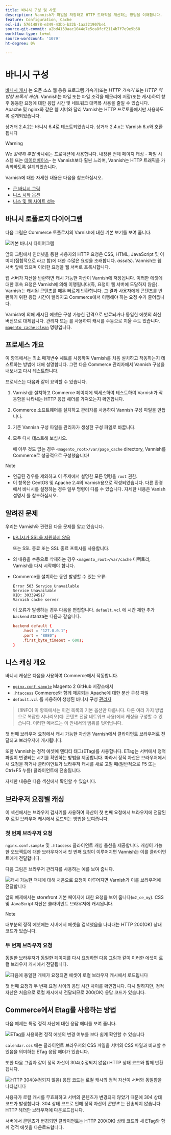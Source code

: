 ```yaml
---
title: 바니시 구성 및 사용
description: Vannish가 파일을 저장하고 HTTP 트래픽을 개선하는 방법을 이해합니다.
feature: Configuration, Cache
exl-id: 57614878-e349-43bb-b22b-1aa321907be1
source-git-commit: a2bd4139aac1044e7e5ca8fcf2114b7f7e9e9b68
workflow-type: tm+mt
source-wordcount: '1079'
ht-degree: 0%

---
```


# 바니시 구성

[바니시 캐시] 는 오픈 소스 웹 응용 프로그램 가속기(또는 _HTTP 가속기_ 또는 _HTTP 역방향 프록시 캐싱_). Vannish는 파일 또는 파일 조각을 메모리에 저장(또는 캐시)하여 향후 동등한 요청에 대한 응답 시간 및 네트워크 대역폭 사용을 줄일 수 있습니다. Apache 및 nginx와 같은 웹 서버와 달리 Varnish는 HTTP 프로토콜에서만 사용하도록 설계되었습니다.

상거래 2.4.2는 바니시 6.4로 테스트되었습니다. 상거래 2.4.x는 Varnish 6.x와 호환됩니다

>[!WARNING]
>
>We _강력히 추천_ 바니쉬는 프로덕션에 사용합니다. 내장된 전체 페이지 캐싱 - 파일 시스템 또는 [데이터베이스]- 는 Vannish보다 훨씬 느리며, Vannish는 HTTP 트래픽을 가속화하도록 설계되었습니다.

Varnish에 대한 자세한 내용은 다음을 참조하십시오.

- [큰 바니시 그림]
- [니스 시작 옵션]
- [니스 및 웹 사이트 성능]

## 바니시 토폴로지 다이어그램

다음 그림은 Commerce 토폴로지의 Varnish에 대한 기본 보기를 보여 줍니다.

![기본 바니시 다이어그램](../../assets/configuration/varnish-basic.png)

앞의 그림에서 인터넷을 통한 사용자의 HTTP 요청은 CSS, HTML, JavaScript 및 이미지(집합적으로 라고 함)에 대한 수많은 요청을 초래합니다. _assets_). Vannish는 웹 서버 앞에 있으며 이러한 요청을 웹 서버로 프록시합니다.

웹 서버가 자산을 반환하면 캐시 가능한 자산이 Varnish에 저장됩니다. 이러한 에셋에 대한 후속 요청은 Varnish에 의해 이행됩니다(즉, 요청이 웹 서버에 도달하지 않음). Varnish는 캐시된 콘텐츠를 매우 빠르게 반환합니다. 그 결과 사용자에게 콘텐츠를 반환하기 위한 응답 시간이 빨라지고 Commerce에서 이행해야 하는 요청 수가 줄어듭니다.

Varnish에 의해 캐시된 에셋은 구성 가능한 간격으로 만료되거나 동일한 에셋의 최신 버전으로 대체됩니다. 관리자 또는 를 사용하여 캐시를 수동으로 지울 수도 있습니다. [`magento cache:clean`](../cli/manage-cache.md#clean-and-flush-cache-types) 명령입니다.

## 프로세스 개요

이 항목에서는 최소 매개변수 세트를 사용하여 Varnish를 처음 설치하고 작동하는지 테스트하는 방법에 대해 설명합니다. 그런 다음 Commerce 관리자에서 Vannish 구성을 내보내고 다시 테스트합니다.

프로세스는 다음과 같이 요약할 수 있습니다.

1. Varnish를 설치하고 Commerce 페이지에 액세스하여 테스트하여 Varnish가 작동함을 나타내는 HTTP 응답 헤더를 가져오는지 확인합니다.
1. Commerce 소프트웨어를 설치하고 관리자를 사용하여 Vannish 구성 파일을 만듭니다.
1. 기존 Vannish 구성 파일을 관리자가 생성한 구성 파일로 바꿉니다.
1. 모두 다시 테스트해 보십시오.

   에 아무 것도 없는 경우 `<magento_root>/var/page_cache` directory, Vannish를 Commerce로 성공적으로 구성했습니다!

>[!NOTE]
- 언급된 경우를 제외하고 이 주제에서 설명한 모든 명령을 `root` 권한.
- 이 항목은 CentOS 및 Apache 2.4의 Varnish용으로 작성되었습니다. 다른 환경에서 바니시를 설정하는 경우 일부 명령이 다를 수 있습니다. 자세한 내용은 Vanish 설명서 를 참조하십시오.


## 알려진 문제

우리는 Varnish와 관련된 다음 문제를 알고 있습니다.

- [바니시가 SSL을 지원하지 않음]

   또는 SSL 종료 또는 SSL 종료 프록시를 사용합니다.

- 의 내용을 수동으로 삭제하는 경우 `<magento_root>/var/cache` 디렉토리, Varnish를 다시 시작해야 합니다.

- Commerce를 설치하는 동안 발생할 수 있는 오류:

   ```terminal
   Error 503 Service Unavailable
   Service Unavailable
   XID: 303394517
   Varnish cache server
   ```

   이 오류가 발생하는 경우 다음을 편집합니다. `default.vcl` 에 시간 제한 추가 `backend` stanza는 다음과 같습니다.

   ```conf
   backend default {
       .host = "127.0.0.1";
       .port = "8080";
       .first_byte_timeout = 600s;
   }
   ```

## 니스 캐싱 개요

바니시 캐싱은 다음을 사용하여 Commerce에서 작동합니다.

- [`nginx.conf.sample`](https://github.com/magento/magento2/blob/2.4/nginx.conf.sample) Magento 2 GitHub 저장소에서
- `.htaccess` Commerce와 함께 제공되는 Apache에 대한 분산 구성 파일
- `default.vcl` 를 사용하여 생성된 바니시 구성 [관리자](../cache/configure-varnish-commerce.md)

>[!INFO]
이 항목에서는 이전 목록의 기본 옵션만 다룹니다. 다른 여러 가지 방법으로 복잡한 시나리오(예: 콘텐츠 전달 네트워크 사용)에서 캐싱을 구성할 수 있습니다. 이러한 메서드는 이 안내서의 범위를 벗어납니다.

첫 번째 브라우저 요청에서 캐시 가능한 자산은 Varnish에서 클라이언트 브라우저로 전달되고 브라우저에 캐시됩니다.

또한 Vannish는 정적 에셋에 엔티티 태그(ETag)를 사용합니다. ETag는 서버에서 정적 파일이 변경되는 시기를 확인하는 방법을 제공합니다. 따라서 정적 자산은 브라우저에서 새 요청을 하거나 클라이언트가 브라우저 캐시를 새로 고칠 때(일반적으로 F5 또는 Ctrl+F5 누름) 클라이언트에 전송됩니다.

자세한 내용은 다음 섹션에서 확인할 수 있습니다.

## 브라우저 요청별 캐싱

이 섹션에서는 브라우저 검사기를 사용하여 자산이 첫 번째 요청에서 브라우저에 전달된 후 로컬 브라우저 캐시에서 로드되는 방법을 보여줍니다.

### 첫 번째 브라우저 요청

`nginx.conf.sample` 및 `.htaccess` 클라이언트 캐싱 옵션을 제공합니다. 캐싱이 가능한 오브젝트에 대한 브라우저에서 첫 번째 요청이 이루어지면 Vannish는 이를 클라이언트에게 전달합니다.

다음 그림은 브라우저 관리자를 사용하는 예를 보여 줍니다.

![캐시 가능한 객체에 대해 처음으로 요청이 이루어지면 Varnish가 이를 브라우저에 전달합니다](../../assets/configuration/varnish-apache-first-visit.png)

앞의 예제에서는 storefront 기본 페이지에 대한 요청을 보여 줍니다(`m2_ce_my`). CSS 및 JavaScript 자산은 클라이언트 브라우저에 캐시됩니다.

>[!NOTE]
대부분의 정적 에셋에는 서버에서 에셋을 검색했음을 나타내는 HTTP 200(OK) 상태 코드가 있습니다.

### 두 번째 브라우저 요청

동일한 브라우저가 동일한 페이지를 다시 요청하면 다음 그림과 같이 이러한 에셋이 로컬 브라우저 캐시에서 전달됩니다.

![다음에 동일한 개체가 요청되면 에셋이 로컬 브라우저 캐시에서 로드됩니다](../../assets/configuration/varnish-apache-second-visit.png)

첫 번째 요청과 두 번째 요청 사이의 응답 시간 차이를 확인합니다. 다시 말하지만, 정적 자산은 처음으로 로컬 캐시에서 전달되므로 200(OK) 응답 코드가 있습니다.

## Commerce에서 Etag를 사용하는 방법

다음 예제는 특정 정적 자산에 대한 응답 헤더를 보여 줍니다.

![ETag를 사용하면 정적 에셋의 변경 여부를 보다 쉽게 확인할 수 있습니다](../../assets/configuration/varnish-etag.png)

`calendar.css` 에는 클라이언트 브라우저의 CSS 파일을 서버의 CSS 파일과 비교할 수 있음을 의미하는 ETag 응답 헤더가 있습니다.

또한 다음 그림과 같이 정적 자산이 304(수정되지 않음) HTTP 상태 코드와 함께 반환됩니다.

![HTTP 304(수정되지 않음) 응답 코드는 로컬 캐시의 정적 자산이 서버와 동일함을 나타냅니다](../../assets/configuration/varnish-304.png)

사용자가 로컬 캐시를 무효화하고 서버의 콘텐츠가 변경되지 않았기 때문에 304 상태 코드가 발생합니다. 304 상태 코드로 인해 정적 자산이 _콘텐츠_ 는 전송되지 않습니다. HTTP 헤더만 브라우저에 다운로드됩니다.

서버에서 콘텐츠가 변경되면 클라이언트는 HTTP 200(OK) 상태 코드와 새 ETag와 함께 정적 에셋을 다운로드합니다.

<!-- Link Definitions -->

[데이터베이스]: https://developer.adobe.com/commerce/php/development/cache/partial/database-caching/
[큰 바니시 그림]: https://www.varnish-cache.org/docs/trunk/users-guide/intro.html
[바니시 캐시]: https://varnish-cache.org
[니스 시작 옵션]: https://www.varnish-cache.org/docs/trunk/reference/varnishd.html#ref-varnishd-options
[니스 및 웹 사이트 성능]: https://www.varnish-cache.org/docs/trunk/users-guide/performance.html#users-performance
[바니시가 SSL을 지원하지 않음]: https://www.varnish-cache.org/docs/3.0/phk/ssl.html

